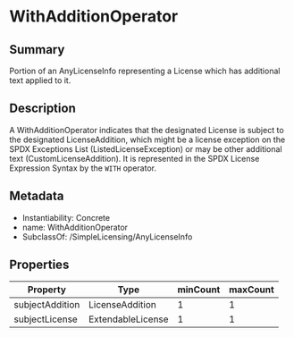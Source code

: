 <!-- Automatically generated by spec-parser v2.0.0 on 2023-12-27T15:02:03.969017+00:00 -->
<!-- SPDX-License-Identifier: Community-Spec-1.0 -->

# WithAdditionOperator

## Summary

Portion of an AnyLicenseInfo representing a License which has additional
text applied to it.


## Description

A WithAdditionOperator indicates that the designated License is subject to the
designated LicenseAddition, which might be a license exception on the SPDX
Exceptions List (ListedLicenseException) or may be other additional text
(CustomLicenseAddition). It is represented in the SPDX License Expression
Syntax by the `WITH` operator.


## Metadata

- Instantiability: Concrete
- name: WithAdditionOperator
- SubclassOf: /SimpleLicensing/AnyLicenseInfo



## Properties

| Property | Type | minCount | maxCount |
|---|---|---|---|
| subjectAddition | LicenseAddition | 1 | 1 |
| subjectLicense | ExtendableLicense | 1 | 1 |

